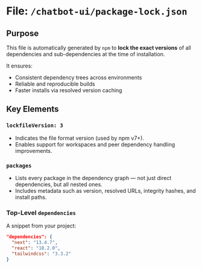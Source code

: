 # File: `/chatbot-ui/package-lock.json`

## Purpose

This file is automatically generated by `npm` to **lock the exact versions** of all dependencies and sub-dependencies at the time of installation.

It ensures:
- Consistent dependency trees across environments
- Reliable and reproducible builds
- Faster installs via resolved version caching

## Key Elements

### `lockfileVersion: 3`
- Indicates the file format version (used by npm v7+).
- Enables support for workspaces and peer dependency handling improvements.

### `packages`
- Lists every package in the dependency graph — not just direct dependencies, but all nested ones.
- Includes metadata such as version, resolved URLs, integrity hashes, and install paths.

### Top-Level `dependencies`
A snippet from your project:
```json
"dependencies": {
  "next": "13.4.7",
  "react": "18.2.0",
  "tailwindcss": "3.3.2"
}

